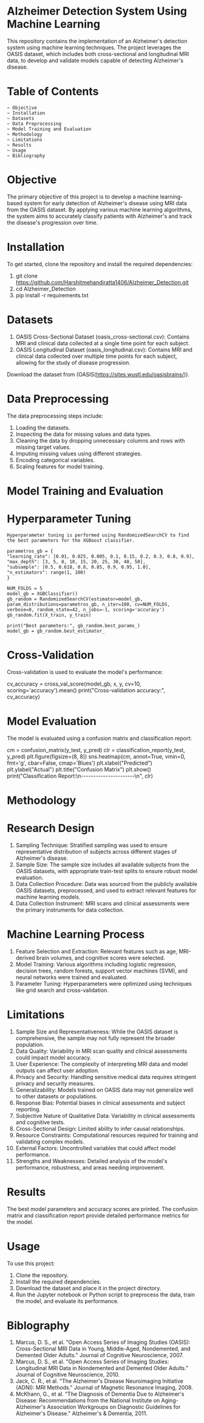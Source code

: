 # Alzheimer Detection System Using Machine Learning

This repository contains the implementation of an Alzheimer's detection system using machine learning techniques. The project leverages the OASIS dataset, which includes both cross-sectional and longitudinal MRI data, to develop and validate models capable of detecting Alzheimer's disease.

# Table of Contents

    ~ Objective
    ~ Installation
    ~ Datasets
    ~ Data Preprocessing
    ~ Model Training and Evaluation
    ~ Methodology
    ~ Limitations
    ~ Results
    ~ Usage
    ~ Bibliography
   



# Objective

The primary objective of this project is to develop a machine learning-based system for early detection of Alzheimer's disease using MRI data from the OASIS dataset. By applying various machine learning algorithms, the system aims to accurately classify patients with Alzheimer's and track the disease's progression over time.

# Installation

To get started, clone the repository and install the required dependencies:

 1. git clone https://github.com/Harshitmehandiratta1406/Alzheimer_Detection.git
 2. cd Alzheimer_Detection
 3. pip install -r requirements.txt



# Datasets

1. OASIS Cross-Sectional Dataset (oasis_cross-sectional.csv): Contains MRI and clinical data collected at a single time point for each subject.
2. OASIS Longitudinal Dataset (oasis_longitudinal.csv): Contains MRI and clinical data collected over multiple time points for each subject, allowing for the study of disease progression.

Download the dataset from (OASIS(https://sites.wustl.edu/oasisbrains/)).

# Data Preprocessing

The data preprocessing steps include:

   1. Loading the datasets.
   2. Inspecting the data for missing values and data types.
   3. Cleaning the data by dropping unnecessary columns and rows with missing target values.
   4. Imputing missing values using different strategies.
   5. Encoding categorical variables.
   6. Scaling features for model training.

# Model Training and Evaluation

   # Hyperparameter Tuning

    Hyperparameter tuning is performed using RandomizedSearchCV to find the best parameters for the XGBoost classifier.
    
    parametros_gb = {
    "learning_rate": [0.01, 0.025, 0.005, 0.1, 0.15, 0.2, 0.3, 0.8, 0.9],
    "max_depth": [3, 5, 8, 10, 15, 20, 25, 30, 40, 50],
    "subsample": [0.5, 0.618, 0.8, 0.85, 0.9, 0.95, 1.0],
    "n_estimators": range(1, 100)
    }

    NUM_FOLDS = 5
    model_gb = XGBClassifier()
    gb_random = RandomizedSearchCV(estimator=model_gb, param_distributions=parametros_gb, n_iter=100, cv=NUM_FOLDS,
    verbose=0, random_state=42, n_jobs=-1, scoring='accuracy')
    gb_random.fit(X_train, y_train)

    print("Best parameters:", gb_random.best_params_)
    model_gb = gb_random.best_estimator_
    
   # Cross-Validation

   Cross-validation is used to evaluate the model's performance:

   cv_accuracy = cross_val_score(model_gb, x, y, cv=10, scoring='accuracy').mean()
   print("Cross-validation accuracy:", cv_accuracy)
   
   # Model Evaluation

   The model is evaluated using a confusion matrix and classification report:
   
   cm = confusion_matrix(y_test, y_pred)
   clr = classification_report(y_test, y_pred)
   plt.figure(figsize=(8, 8))
   sns.heatmap(cm, annot=True, vmin=0, fmt='g', cbar=False, cmap='Blues')
   plt.xlabel("Predicted")
   plt.ylabel("Actual")
   plt.title("Confusion Matrix")
   plt.show()
   print("Classification Report:\n----------------------\n", clr)



# Methodology

  # Research Design

   1. Sampling Technique: Stratified sampling was used to ensure representative distribution of subjects across different stages of Alzheimer's  disease.
   2. Sample Size: The sample size includes all available subjects from the OASIS datasets, with appropriate train-test splits to ensure robust model evaluation.
   3. Data Collection Procedure: Data was sourced from the publicly available OASIS datasets, preprocessed, and used to extract relevant features for machine learning models.
   4. Data Collection Instrument: MRI scans and clinical assessments were the primary instruments for data collection.

   # Machine Learning Process

   1. Feature Selection and Extraction: Relevant features such as age, MRI-derived brain volumes, and cognitive scores were selected.
   2. Model Training: Various algorithms including logistic regression, decision trees, random forests, support vector machines (SVM), and neural networks were trained and evaluated.
   3. Parameter Tuning: Hyperparameters were optimized using techniques like grid search and cross-validation.

# Limitations

  1. Sample Size and Representativeness: While the OASIS dataset is comprehensive, the sample may not fully represent the broader population.
  2. Data Quality: Variability in MRI scan quality and clinical assessments could impact model accuracy.
  3. User Experience: The complexity of interpreting MRI data and model outputs can affect user adoption.
  4. Privacy and Security: Handling sensitive medical data requires stringent privacy and security measures.
  5. Generalizability: Models trained on OASIS data may not generalize well to other datasets or populations.
  6. Response Bias: Potential biases in clinical assessments and subject reporting.
  7. Subjective Nature of Qualitative Data: Variability in clinical assessments and cognitive tests.
  8. Cross-Sectional Design: Limited ability to infer causal relationships.
  9. Resource Constraints: Computational resources required for training and validating complex models.
  10. External Factors: Uncontrolled variables that could affect model performance.
  11. Strengths and Weaknesses: Detailed analysis of the model's performance, robustness, and areas needing improvement.

# Results

The best model parameters and accuracy scores are printed. The confusion matrix and classification report provide detailed performance metrics for the model.

# Usage

To use this project:

   1. Clone the repository.
   2. Install the required dependencies.
   3. Download the dataset and place it in the project directory.
   4. Run the Jupyter notebook or Python script to preprocess the data, train the model, and evaluate its performance.

# Biblography

 1. Marcus, D. S., et al. "Open Access Series of Imaging Studies (OASIS): Cross-Sectional MRI Data in Young, Middle-Aged, Nondemented, and Demented Older Adults." Journal of Cognitive Neuroscience, 2007.
 2. Marcus, D. S., et al. "Open Access Series of Imaging Studies: Longitudinal MRI Data in Nondemented and Demented Older Adults." Journal of Cognitive Neuroscience, 2010.
 3. Jack, C. R., et al. "The Alzheimer's Disease Neuroimaging Initiative (ADNI): MRI Methods." Journal of Magnetic Resonance Imaging, 2008.
 4. McKhann, G., et al. "The Diagnosis of Dementia Due to Alzheimer's Disease: Recommendations from the National Institute on Aging-Alzheimer's Association Workgroups on Diagnostic Guidelines for Alzheimer's Disease." Alzheimer's & Dementia, 2011.
